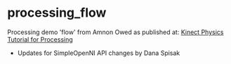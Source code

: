 processing_flow
===============

Processing demo 'flow' from Amnon Owed as published at:
[Kinect Physics Tutorial for Processing](http://www.creativeapplications.net/processing/kinect-physics-tutorial-for-processing/)

 - Updates for SimpleOpenNI API changes by Dana Spisak
